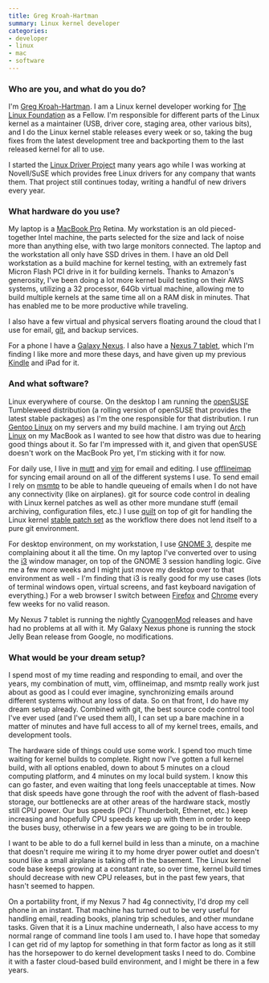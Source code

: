 ```yaml
---
title: Greg Kroah-Hartman
summary: Linux kernel developer
categories:
- developer
- linux
- mac
- software
---
```


### Who are you, and what do you do?

I'm [Greg Kroah-Hartman](http://www.kroah.com/log/ "Greg's website."). I am a Linux kernel developer working for [The Linux Foundation](http://www.linuxfoundation.org "The Linux Foundation's site.") as a Fellow. I'm responsible for different parts of the Linux kernel as a maintainer (USB, driver core, staging area, other various bits), and I do the Linux kernel stable releases every week or so, taking the bug fixes from the latest development tree and backporting them to the last released kernel for all to use. 

I started the [Linux Driver Project](http://www.linuxdriverproject.org "The Linux Driver Project's site.") many years ago while I was working at Novell/SuSE which provides free Linux drivers for any company that wants them. That project still continues today, writing a handful of new drivers every year.

### What hardware do you use?

My laptop is a [MacBook Pro][macbook-pro] Retina. My workstation is an old pieced-together Intel machine, the parts selected for the size and lack of noise more than anything else, with two large monitors connected. The laptop and the workstation all only have SSD drives in them. I have an old Dell workstation as a build machine for kernel testing, with an extremely fast Micron Flash PCI drive in it for building kernels. Thanks to Amazon's generosity, I've been doing a lot more kernel build testing on their AWS systems, utilizing a 32 processor, 64Gb virtual machine, allowing me to build multiple kernels at the same time all on a RAM disk in minutes. That has enabled me to be more productive while traveling.

I also have a few virtual and physical servers floating around the cloud that I use for email, [git][], and backup services.

For a phone I have a [Galaxy Nexus][galaxy-nexus]. I also have a [Nexus 7 tablet][nexus-7], which I'm finding I like more and more these days, and have given up my previous [Kindle][] and iPad for it.

### And what software?

Linux everywhere of course. On the desktop I am running the [openSUSE][] Tumbleweed distribution (a rolling version of openSUSE that provides the latest stable packages) as I'm the one responsible for that distribution. I run [Gentoo Linux][gentoo] on my servers and my build machine. I am trying out [Arch Linux][arch-linux] on my MacBook as I wanted to see how that distro was due to hearing good things about it. So far I'm impressed with it, and given that openSUSE doesn't work on the MacBook Pro yet, I'm sticking with it for now.

For daily use, I live in [mutt][] and [vim][] for email and editing. I use [offlineimap][] for syncing email around on all of the different systems I use. To send email I rely on [msmtp][] to be able to handle queueing of emails when I do not have any connectivity (like on airplanes). git for source code control in dealing with Linux kernel patches as well as other more mundane stuff (email archiving, configuration files, etc.) I use [quilt][] on top of git for handling the Linux kernel [stable patch set](http://git.kernel.org/?p=linux/kernel/git/stable/stable-queue.git;a=summary "A list of the stable patches for the Linux kernel.") as the workflow there does not lend itself to a pure git environment.

For desktop environment, on my workstation, I use [GNOME 3][gnome], despite me complaining about it all the time. On my laptop I've converted over to using the [i3][] window manager, on top of the GNOME 3 session handling logic. Give me a few more weeks and I might just move my desktop over to that environment as well - I'm finding that i3 is really good for my use cases (lots of terminal windows open, virtual screens, and fast keyboard navigation of everything.) For a web browser I switch between [Firefox][] and [Chrome][] every few weeks for no valid reason.

My Nexus 7 tablet is running the nightly [CyanogenMod][] releases and have had no problems at all with it. My Galaxy Nexus phone is running the stock Jelly Bean release from Google, no modifications.

### What would be your dream setup?

I spend most of my time reading and responding to email, and over the years, my combination of mutt, vim, offlineimap, and msmtp really work just about as good as I could ever imagine, synchronizing emails around different systems without any loss of data. So on that front, I do have my dream setup already. Combined with git, the best source code control tool I've ever used (and I've used them all), I can set up a bare machine in a matter of minutes and have full access to all of my kernel trees, emails, and development tools.

The hardware side of things could use some work. I spend too much time waiting for kernel builds to complete. Right now I've gotten a full kernel build, with all options enabled, down to about 5 minutes on a cloud computing platform, and 4 minutes on my local build system. I know this can go faster, and even waiting that long feels unacceptable at times. Now that disk speeds have gone through the roof with the advent of flash-based storage, our bottlenecks are at other areas of the hardware stack, mostly still CPU power. Our bus speeds (PCI / Thunderbolt, Ethernet, etc.) keep increasing and hopefully CPU speeds keep up with them in order to keep the buses busy, otherwise in a few years we are going to be in trouble.

I want to be able to do a full kernel build in less than a minute, on a machine that doesn't require me wiring it to my home dryer power outlet and doesn't sound like a small airplane is taking off in the basement. The Linux kernel code base keeps growing at a constant rate, so over time, kernel build times should decrease with new CPU releases, but in the past few years, that hasn't seemed to happen.

On a portability front, if my Nexus 7 had 4g connectivity, I'd drop my cell phone in an instant. That machine has turned out to be very useful for handling email, reading books, planing trip schedules, and other mundane tasks. Given that it is a Linux machine underneath, I also have access to my normal range of command line tools I am used to. I have hope that someday I can get rid of my laptop for something in that form factor as long as it still has the horsepower to do kernel development tasks I need to do. Combine it with a faster cloud-based build environment, and I might be there in a few years.

[galaxy-nexus]: http://www.google.com/nexus/ "An Android-based smartphone."
[kindle]: https://www.amazon.com/Kindle-Ereader-ebook-reader/dp/B007HCCNJU "A digital book reader."
[macbook-pro]: https://www.apple.com/macbook-pro/ "A laptop."
[nexus-7]: http://www.google.com/nexus/#/7 "An Android tablet."
[arch-linux]: https://www.archlinux.org/ "A Linux distro."
[chrome]: https://www.google.com/intl/en/chrome/browser/ "A WebKit-based browser, where each tab runs in its own thread."
[cyanogenmod]: http://www.cyanogenmod.org/ "A custom ROM for Android phones."
[firefox]: https://www.mozilla.org/en-US/firefox/new/ "A cross-platform open-source web browser."
[gentoo]: https://www.gentoo.org/ "A Linux distribution."
[git]: https://git-scm.com/ "A version control system."
[gnome]: https://www.gnome.org/ "A desktop system for *nix operating systems."
[i3]: https://i3wm.org/ "An X window manager."
[msmtp]: http://msmtp.sourceforge.net/ "An SMTP client."
[mutt]: http://www.mutt.org/ "A command-line email client."
[offlineimap]: http://www.offlineimap.org/ "A tool for syncing mail from an IMAP server."
[opensuse]: https://en.wikipedia.org/wiki/OpenSUSE "A Linux distribution."
[quilt]: http://savannah.nongnu.org/projects/quilt "A patch tracking system."
[vim]: http://www.vim.org/ "A command-line text editor."
